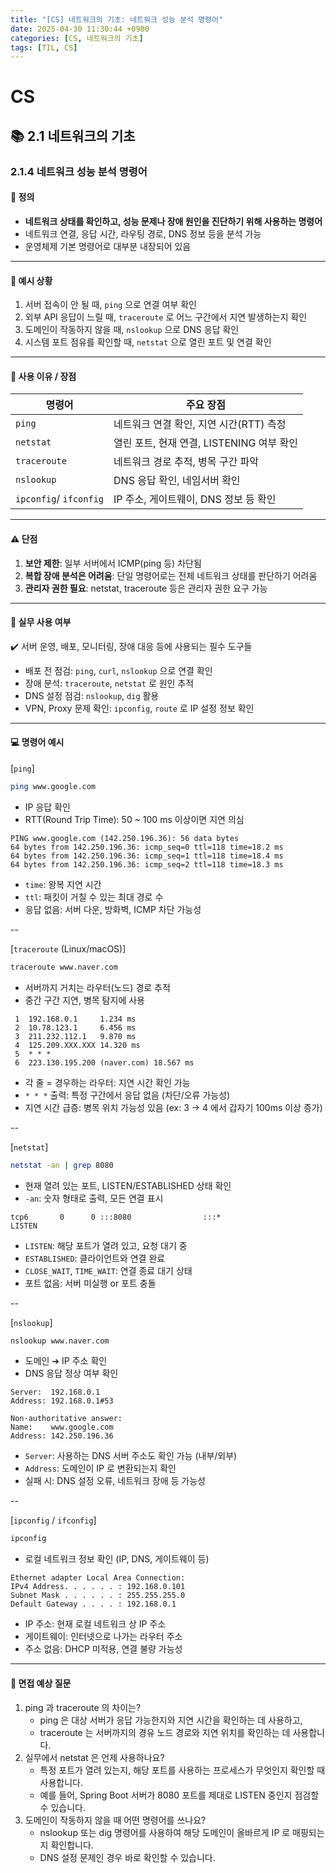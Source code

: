 ```yaml
---
title: "[CS] 네트워크의 기초: 네트워크 성능 분석 명령어"
date: 2025-04-30 11:30:44 +0900
categories: [CS, 네트워크의 기초]
tags: [TIL, CS]
---
```

# CS
## 📚 2.1 네트워크의 기초

### 2.1.4 네트워크 성능 분석 명령어

#### 📘 정의
- **네트워크 상태를 확인하고, 성능 문제나 장애 원인을 진단하기 위해 사용하는 명령어**
- 네트워크 연결, 응답 시간, 라우팅 경로, DNS 정보 등을 분석 가능
- 운영체제 기본 명령어로 대부분 내장되어 있음

---

#### 📌 예시 상황
1. 서버 접속이 안 될 때, `ping` 으로 연결 여부 확인
2. 외부 API 응답이 느릴 때, `traceroute` 로 어느 구간에서 지연 발생하는지 확인
3. 도메인이 작동하지 않을 때, `nslookup` 으로 DNS 응답 확인
4. 시스템 포트 점유를 확인할 때, `netstat` 으로 열린 포트 및 연결 확인

---

#### 🎯 사용 이유 / 장점

| 명령어                | 주요 장점                         |
|--------------------|-------------------------------|
| `ping`               | 네트워크 연결 확인, 지연 시간(RTT) 측정     |
| `netstat`            | 열린 포트, 현재 연결, LISTENING 여부 확인 |
| `traceroute`         | 네트워크 경로 추적, 병목 구간 파악          |
| `nslookup`           | DNS 응답 확인, 네임서버 확인            |
| `ipconfig`/ `ifconfig` | IP 주소, 게이트웨이, DNS 정보 등 확인     |


---

#### ⚠️ 단점
1. **보안 제한**: 일부 서버에서 ICMP(ping 등) 차단됨
2. **복합 장애 분석은 어려움**: 단일 명령어로는 전체 네트워크 상태를 판단하기 어려움
3. **관리자 권한 필요**: netstat, traceroute 등은 관리자 권한 요구 가능

---

#### 🏢 실무 사용 여부
✔️ 서버 운영, 배포, 모니터링, 장애 대응 등에 사용되는 필수 도구들

- 배포 전 점검: `ping`, `curl`, `nslookup` 으로 연결 확인
- 장애 분석: `traceroute`, `netstat` 로 원인 추적
- DNS 설정 점검: `nslookup`, `dig` 활용
- VPN, Proxy 문제 확인: `ipconfig`, `route` 로 IP 설정 정보 확인

---

#### 💻 명령어 예시

[`ping`]

```bash
ping www.google.com
```
- IP 응답 확인
- RTT(Round Trip Time): 50 ~ 100 ms 이상이면 지연 의심

```plaintext
PING www.google.com (142.250.196.36): 56 data bytes
64 bytes from 142.250.196.36: icmp_seq=0 ttl=118 time=18.2 ms
64 bytes from 142.250.196.36: icmp_seq=1 ttl=118 time=18.4 ms
64 bytes from 142.250.196.36: icmp_seq=2 ttl=118 time=18.3 ms
```
- `time`: 왕복 지연 시간
- `ttl`: 패킷이 거칠 수 있는 최대 경로 수
- 응답 없음: 서버 다운, 방화벽, ICMP 차단 가능성

--

[`traceroute` (Linux/macOS)]

```bash
traceroute www.naver.com
```
- 서버까지 거치는 라우터(노드) 경로 추적
- 중간 구간 지연, 병목 탐지에 사용

```plaintext
 1  192.168.0.1     1.234 ms
 2  10.78.123.1     6.456 ms
 3  211.232.112.1   9.870 ms
 4  125.209.XXX.XXX 14.320 ms
 5  * * *
 6  223.130.195.200 (naver.com) 18.567 ms

```
- 각 줄 = 경우하는 라우터: 지연 시간 확인 가능
- `* * *` 출력: 특정 구간에서 응답 없음 (차단/오류 가능성)
- 지연 시간 급증: 병목 위치 가능성 있음 (ex: 3 -> 4 에서 갑자기 100ms 이상 증가)

-- 

[`netstat`]

```bash
netstat -an | grep 8080
```
- 현재 열려 있는 포트, LISTEN/ESTABLISHED 상태 확인
- `-an`: 숫자 형태로 출력, 모든 연결 표시

```plaintext
tcp6       0      0 :::8080                :::*                    LISTEN
```
- `LISTEN`: 해당 포트가 열려 있고, 요청 대기 중
- `ESTABLISHED`: 클라이언트와 연결 완료
- `CLOSE_WAIT`, `TIME_WAIT`: 연결 종료 대기 상태
- 포트 없음: 서버 미실행 or 포트 충돌

--

[`nslookup`]

```bash
nslookup www.naver.com
```
- 도메인 ➔ IP 주소 확인
- DNS 응답 정상 여부 확인

```plaintext
Server:  192.168.0.1
Address: 192.168.0.1#53

Non-authoritative answer:
Name:    www.google.com
Address: 142.250.196.36
```
- `Server`: 사용하는 DNS 서버 주소도 확인 가능 (내부/외부)
- `Address`: 도메인이 IP 로 변환되는지 확인
- 실패 시: DNS 설정 오류, 네트워크 장애 등 가능성

-- 

[`ipconfig` / `ifconfig`]

```bash
ipconfig
```
- 로컬 네트워크 정보 확인 (IP, DNS, 게이트웨이 등)

```plaintext
Ethernet adapter Local Area Connection:
IPv4 Address. . . . . . : 192.168.0.101
Subnet Mask . . . . . . : 255.255.255.0
Default Gateway . . . . : 192.168.0.1
```
- IP 주소: 현재 로컬 네트워크 상 IP 주소
- 게이트웨이: 인터넷으로 나가는 라우터 주소
- 주소 없음: DHCP 미적용, 연결 불량 가능성

---

#### 🎤 면접 예상 질문
1. ping 과 traceroute 의 차이는?
   - ping 은 대상 서버가 응답 가능한지와 지연 시간을 확인하는 데 사용하고,
   - traceroute 는 서버까지의 경유 노드 경로와 지연 위치를 확인하는 데 사용합니다.
2. 실무에서 netstat 은 언제 사용하나요?
   - 특정 포트가 열려 있는지, 해당 포트를 사용하는 프로세스가 무엇인지 확인할 때 사용합니다.
   - 예를 들어, Spring Boot 서버가 8080 포트를 제대로 LISTEN 중인지 점검할 수 있습니다.
3. 도메인이 작동하지 않을 때 어떤 명령어를 쓰나요?
   - nslookup 또는 dig 명령어를 사용하여 해당 도메인이 올바르게 IP 로 매핑되는지 확인합니다.
   - DNS 설정 문제인 경우 바로 확인할 수 있습니다.















